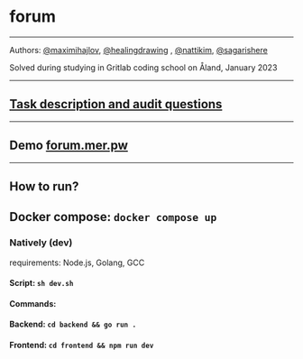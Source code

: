 # forum

---

Authors: [@maximihajlov](https://github.com/maximihajlov), [@healingdrawing](https://github.com/healingdrawing)
, [@nattikim](https://github.com/nattikim), [@sagarishere](https://github.com/sagarishere)

Solved during studying in Gritlab coding school on Åland, January 2023

---

## [Task description and audit questions](https://github.com/01-edu/public/tree/master/subjects/forum)

---

## Demo [forum.mer.pw](https://forum.mer.pw/)

---

## How to run?

## Docker compose: `docker compose up`

### Natively (dev)

requirements: Node.js, Golang, GCC

#### Script: `sh dev.sh`

#### Commands:

#### Backend: `cd backend && go run .`

#### Frontend: `cd frontend && npm run dev`
